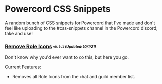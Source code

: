 # Powercord CSS Snippets
A random bunch of CSS snippets for Powercord that I've made and don't feel like uploading to the #css-snippets channel in the Powercord discord; take and use!

### [Remove Role Icons](/Remove-Role-Icons.css) <sub><sup>`v0.0.1` *(Updated: 10/1/21)*</sup></sub>
Don't know why you'd ever want to do this, but here you go.

Current Features:
- Removes all Role Icons from the chat and guild member list.
